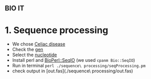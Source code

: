 ## BIO IT 

# 1. Sequence processing

- We chose [Celiac disease](https://www.omim.org/entry/212750?search=celiac&highlight=(celiac|coeliac))
- Check the [gen](https://www.ncbi.nlm.nih.gov/gene/3117/)
- Select the [nucleotide](https://www.ncbi.nlm.nih.gov/nuccore/NC_000006.12?report=genbank&from=32637406&to=32654846)
- Install perl and [BioPerl::SeqIO](https://bioperl.org/howtos/Beginners_HOWTO.html) (we used `cpanm Bio::SeqIO`)
- Run in terminal `perl ./sequence\ processing/seqProcessing.pm`
- check output in [out.fas](./sequence\ processing/out.fas)
